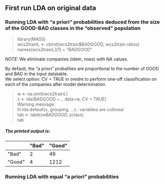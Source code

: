 ## First run LDA on original data

### Running LDA with “a priori” probabilities deduced from the size of the GOOD-BAD classes in the “observed” population

> library(MASS) <br>
> wcs2trainL <- cbind(wcs2train$BADGOOD, wcs2train.ratios) <br>
> names(wcs2trainL)[1] = "BADGOOD"

<em>NOTE</em>: We eliminate companies (idem, rows) with NA values.

By default, the “a priori” probalities are proportional to the number of GOOD and BAD in the input datatable.<br>
We select option: CV = TRUE in oredre to perform one-off classification on each of the companies after model determination

> w <- na.omit(wcs2trainL) <br>
> z <- lda(BADGOOD ~ ., data=w, CV = TRUE) <br>
> Warning message: <br>
> In lda.default(x, grouping, ...) : variables are collinear <br>
> tab <- table(w$BADGOOD, z$class) <br>
> tab <br>

##### <em>The printed output is:

|           | "Bad"    | "Good"       | 
| --------- | ------- | ------------ |
| "Bad"        |  2  | 49  |
| "Good"   | 4  | 1212   |

</em>


### Running LDA with equal “a priori” probabilities

